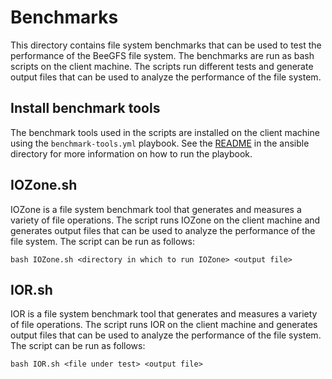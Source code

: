 # Benchmarks
This directory contains file system benchmarks that can be used to test the performance of the BeeGFS file system. The benchmarks are run as bash scripts on the client machine. The scripts run different tests and generate output files that can be used to analyze the performance of the file system.

## Install benchmark tools
The benchmark tools used in the scripts are installed on the client machine using the `benchmark-tools.yml` playbook. See the [README](../ansible/README.md) in the ansible directory for more information on how to run the playbook.

## IOZone.sh
IOZone is a file system benchmark tool that generates and measures a variety of file operations. The script runs IOZone on the client machine and generates output files that can be used to analyze the performance of the file system. The script can be run as follows:

```
bash IOZone.sh <directory in which to run IOZone> <output file>
```

## IOR.sh
IOR is a file system benchmark tool that generates and measures a variety of file operations. The script runs IOR on the client machine and generates output files that can be used to analyze the performance of the file system. The script can be run as follows:

```
bash IOR.sh <file under test> <output file>
```
